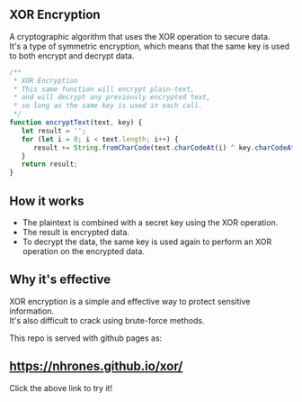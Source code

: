 ## XOR Encryption
A cryptographic algorithm that uses the XOR operation to secure data.    
It's a type of symmetric encryption, which means that the same key is used to both encrypt and decrypt data. 

```js
/** 
 * XOR Encryption 
 * This same function will encrypt plain-text,    
 * and will decrypt any previously encrypted text,    
 * so long as the same key is used in each call.
 */
function encryptText(text, key) {
   let result = '';
   for (let i = 0; i < text.length; i++) {
      result += String.fromCharCode(text.charCodeAt(i) ^ key.charCodeAt(i % key.length));
   }
   return result;
}
```
## How it works
  - The plaintext is combined with a secret key using the XOR operation. 
  - The result is encrypted data. 
  - To decrypt the data, the same key is used again to perform an XOR operation on the encrypted data. 

## Why it's effective
XOR encryption is a simple and effective way to protect sensitive information.    
It's also difficult to crack using brute-force methods. 

This repo is served with github pages as:    
## https://nhrones.github.io/xor/    
Click the above link to try it!